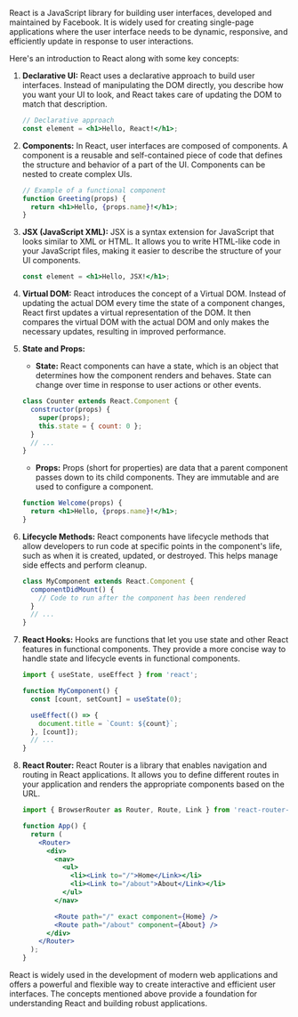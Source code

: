 React is a JavaScript library for building user interfaces, developed and maintained by Facebook. It is widely used for creating single-page applications where the user interface needs to be dynamic, responsive, and efficiently update in response to user interactions.

Here's an introduction to React along with some key concepts:

1. **Declarative UI:**
   React uses a declarative approach to build user interfaces. Instead of manipulating the DOM directly, you describe how you want your UI to look, and React takes care of updating the DOM to match that description.

   ```jsx
   // Declarative approach
   const element = <h1>Hello, React!</h1>;
   ```

2. **Components:**
   In React, user interfaces are composed of components. A component is a reusable and self-contained piece of code that defines the structure and behavior of a part of the UI. Components can be nested to create complex UIs.

   ```jsx
   // Example of a functional component
   function Greeting(props) {
     return <h1>Hello, {props.name}!</h1>;
   }
   ```

3. **JSX (JavaScript XML):**
   JSX is a syntax extension for JavaScript that looks similar to XML or HTML. It allows you to write HTML-like code in your JavaScript files, making it easier to describe the structure of your UI components.

   ```jsx
   const element = <h1>Hello, JSX!</h1>;
   ```

4. **Virtual DOM:**
   React introduces the concept of a Virtual DOM. Instead of updating the actual DOM every time the state of a component changes, React first updates a virtual representation of the DOM. It then compares the virtual DOM with the actual DOM and only makes the necessary updates, resulting in improved performance.

5. **State and Props:**
   - **State:** React components can have a state, which is an object that determines how the component renders and behaves. State can change over time in response to user actions or other events.
   ```jsx
   class Counter extends React.Component {
     constructor(props) {
       super(props);
       this.state = { count: 0 };
     }
     // ...
   }
   ```

   - **Props:** Props (short for properties) are data that a parent component passes down to its child components. They are immutable and are used to configure a component.
   ```jsx
   function Welcome(props) {
     return <h1>Hello, {props.name}!</h1>;
   }
   ```

6. **Lifecycle Methods:**
   React components have lifecycle methods that allow developers to run code at specific points in the component's life, such as when it is created, updated, or destroyed. This helps manage side effects and perform cleanup.

   ```jsx
   class MyComponent extends React.Component {
     componentDidMount() {
       // Code to run after the component has been rendered
     }
     // ...
   }
   ```

7. **React Hooks:**
   Hooks are functions that let you use state and other React features in functional components. They provide a more concise way to handle state and lifecycle events in functional components.

   ```jsx
   import { useState, useEffect } from 'react';

   function MyComponent() {
     const [count, setCount] = useState(0);

     useEffect(() => {
       document.title = `Count: ${count}`;
     }, [count]);
     // ...
   }
   ```

8. **React Router:**
   React Router is a library that enables navigation and routing in React applications. It allows you to define different routes in your application and renders the appropriate components based on the URL.

   ```jsx
   import { BrowserRouter as Router, Route, Link } from 'react-router-dom';

   function App() {
     return (
       <Router>
         <div>
           <nav>
             <ul>
               <li><Link to="/">Home</Link></li>
               <li><Link to="/about">About</Link></li>
             </ul>
           </nav>

           <Route path="/" exact component={Home} />
           <Route path="/about" component={About} />
         </div>
       </Router>
     );
   }
   ```

React is widely used in the development of modern web applications and offers a powerful and flexible way to create interactive and efficient user interfaces. The concepts mentioned above provide a foundation for understanding React and building robust applications.